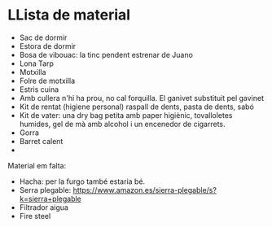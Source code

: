 
# LLista de material
- Sac de dormir
- Estora de dormir
- Bosa de vibouac: la tinc pendent estrenar de Juano
- Lona Tarp
- Motxilla
- Folre de motxilla
- Estris cuina
- Amb cullera n'hi ha prou, no cal forquilla. El ganivet substituit pel gavinet
- Kit de rentat (higiene personal) raspall de dents, pasta de dents, sabó
- Kit de vater: una dry bag petita amb paper higiènic, tovalloletes humides, gel de mà amb alcohol i un encenedor de cigarrets.
- Gorra
- Barret calent
- 
Material em falta:
- Hacha: per la furgo també estaria bé.
- Serra plegable: https://www.amazon.es/sierra-plegable/s?k=sierra+plegable
- Filtrador aigua
- Fire steel
